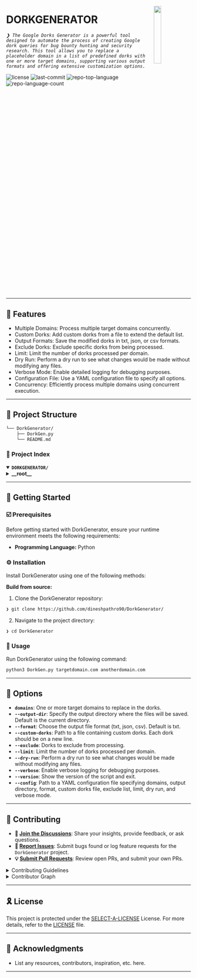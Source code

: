 <div align="left" style="position: relative;">
<img src="https://www.claranet.com/us/sites/all/assets/us/icon_web_hacking_training_css.svg" align="right" width="20%" style="margin: -20px 0 0 20px;">
<h1>DORKGENERATOR</h1>
<p align="left">
	<em><code>❯ The Google Dorks Generator is a powerful tool designed to automate the process of creating Google dork queries for bug bounty hunting and security research. This tool allows you to replace a placeholder domain in a list of predefined dorks with one or more target domains, supporting various output formats and offering extensive customization options.</code></em>
</p>
<p align="left">
	<img src="https://img.shields.io/github/license/dineshpathro90/DorkGenerator?style=default&logo=opensourceinitiative&logoColor=white&color=0080ff" alt="license">
	<img src="https://img.shields.io/github/last-commit/dineshpathro90/DorkGenerator?style=default&logo=git&logoColor=white&color=0080ff" alt="last-commit">
	<img src="https://img.shields.io/github/languages/top/dineshpathro90/DorkGenerator?style=default&color=0080ff" alt="repo-top-language">
	<img src="https://img.shields.io/github/languages/count/dineshpathro90/DorkGenerator?style=default&color=0080ff" alt="repo-language-count">
</p>
<p align="left"><!-- default option, no dependency badges. -->
</p>
<p align="left">
	<!-- default option, no dependency badges. -->
</p>
</div>
<br clear="right">


---
## 👾 Features
- Multiple Domains: Process multiple target domains concurrently.
- Custom Dorks: Add custom dorks from a file to extend the default list.
- Output Formats: Save the modified dorks in txt, json, or csv formats.
- Exclude Dorks: Exclude specific dorks from being processed.
- Limit: Limit the number of dorks processed per domain.
- Dry Run: Perform a dry run to see what changes would be made without modifying any files.
- Verbose Mode: Enable detailed logging for debugging purposes.
- Configuration File: Use a YAML configuration file to specify all options.
- Concurrency: Efficiently process multiple domains using concurrent execution.

---

## 📁 Project Structure

```sh
└── DorkGenerator/
    ├── DorkGen.py
    └── README.md
```


### 📂 Project Index
<details open>
	<summary><b><code>DORKGENERATOR/</code></b></summary>
	<details> <!-- __root__ Submodule -->
		<summary><b>__root__</b></summary>
		<blockquote>
			<table>
			<tr>
				<td><b><a href='https://github.com/dineshpathro90/DorkGenerator/blob/master/DorkGen.py'>DorkGen.py</a></b></td>
			</tr>
			</table>
		</blockquote>
	</details>
</details>

---
## 🚀 Getting Started

### ☑️ Prerequisites

Before getting started with DorkGenerator, ensure your runtime environment meets the following requirements:

- **Programming Language:** Python


### ⚙️ Installation

Install DorkGenerator using one of the following methods:

**Build from source:**

1. Clone the DorkGenerator repository:
```sh
❯ git clone https://github.com/dineshpathro90/DorkGenerator/
```

2. Navigate to the project directory:
```sh
❯ cd DorkGenerator
```


### 🤖 Usage
Run DorkGenerator using the following command:
```sh
python3 DorkGen.py targetdomain.com anotherdomain.com
```

---
## 📌 Options

- **`domains`**: One or more target domains to replace in the dorks.
- **`--output-dir`**: Specify the output directory where the files will be saved. Default is the current directory.
- **`--format`**: Choose the output file format (txt, json, csv). Default is txt.
- **`--custom-dorks`**: Path to a file containing custom dorks. Each dork should be on a new line.
- **`--exclude`**: Dorks to exclude from processing.
- **`--limit`**: Limit the number of dorks processed per domain.
- **`--dry-run`**: Perform a dry run to see what changes would be made without modifying any files.
- **`--verbose`**: Enable verbose logging for debugging purposes.
- **`--version`**: Show the version of the script and exit.
- **`--config`**: Path to a YAML configuration file specifying domains, output directory, format, custom dorks file, exclude list, limit, dry run, and verbose mode.

---

## 🔰 Contributing

- **💬 [Join the Discussions](https://github.com/dineshpathro90/DorkGenerator/discussions)**: Share your insights, provide feedback, or ask questions.
- **🐛 [Report Issues](https://github.com/dineshpathro90/DorkGenerator/issues)**: Submit bugs found or log feature requests for the `DorkGenerator` project.
- **💡 [Submit Pull Requests](https://github.com/dineshpathro90/DorkGenerator/blob/main/CONTRIBUTING.md)**: Review open PRs, and submit your own PRs.

<details closed>
<summary>Contributing Guidelines</summary>

1. **Fork the Repository**: Start by forking the project repository to your github account.
2. **Clone Locally**: Clone the forked repository to your local machine using a git client.
   ```sh
   git clone https://github.com/dineshpathro90/DorkGenerator/
   ```
3. **Create a New Branch**: Always work on a new branch, giving it a descriptive name.
   ```sh
   git checkout -b new-feature-x
   ```
4. **Make Your Changes**: Develop and test your changes locally.
5. **Commit Your Changes**: Commit with a clear message describing your updates.
   ```sh
   git commit -m 'Implemented new feature x.'
   ```
6. **Push to github**: Push the changes to your forked repository.
   ```sh
   git push origin new-feature-x
   ```
7. **Submit a Pull Request**: Create a PR against the original project repository. Clearly describe the changes and their motivations.
8. **Review**: Once your PR is reviewed and approved, it will be merged into the main branch. Congratulations on your contribution!
</details>

<details closed>
<summary>Contributor Graph</summary>
<br>
<p align="left">
   <a href="https://github.com{/dineshpathro90/DorkGenerator/}graphs/contributors">
      <img src="https://contrib.rocks/image?repo=dineshpathro90/DorkGenerator">
   </a>
</p>
</details>

---

## 🎗 License

This project is protected under the [SELECT-A-LICENSE](https://choosealicense.com/licenses) License. For more details, refer to the [LICENSE](https://choosealicense.com/licenses/) file.

---

## 🙌 Acknowledgments

- List any resources, contributors, inspiration, etc. here.

---
